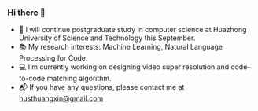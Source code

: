 ### Hi there 👋

<!--
**isHuangXin/isHuangXin** is a ✨ _special_ ✨ repository because its `README.md` (this file) appears on your GitHub profile.

Here are some ideas to get you started:

- 🔭 I’m currently working on ...
- 🌱 I’m currently learning ...
- 👯 I’m looking to collaborate on ...
- 🤔 I’m looking for help with ...
- 💬 Ask me about ...
- 📫 How to reach me: ...
- 😄 Pronouns: ...
- ⚡ Fun fact: ...
-->

- 🍊 I will continue postgraduate study in computer science at Huazhong University of Science and Technology this September.
- 📚 My research interests: Machine Learning, Natural Language Processing for Code.
- 💻 I’m currently working on designing video super resolution and code-to-code matching algorithm.
- 📬 If you have any questions, please contact me at husthuangxin@gmail.com
